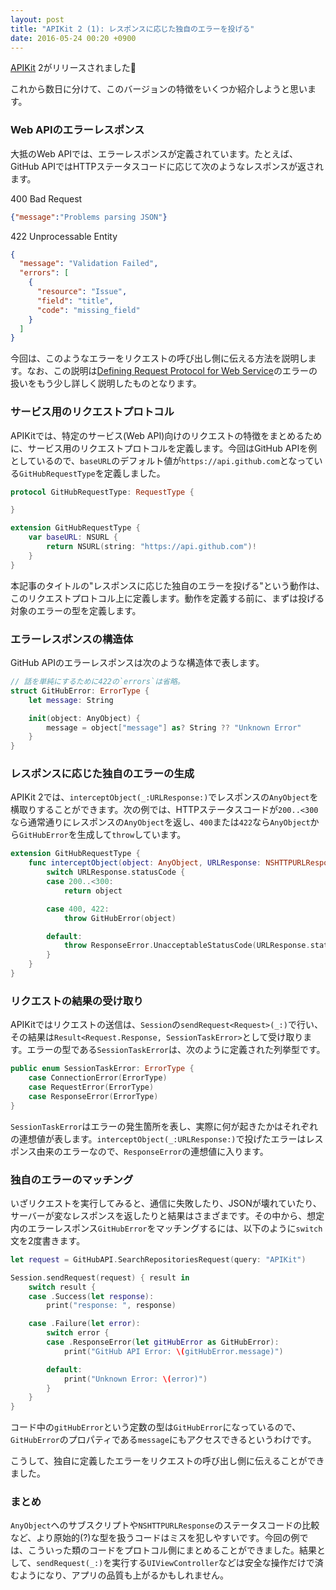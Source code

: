 ```yaml
---
layout: post
title: "APIKit 2 (1): レスポンスに応じた独自のエラーを投げる"
date: 2016-05-24 00:20 +0900
---
```


[APIKit](https://github.com/ishkawa/APIKit) 2がリリースされました🎉  

これから数日に分けて、このバージョンの特徴をいくつか紹介しようと思います。

### Web APIのエラーレスポンス

大抵のWeb APIでは、エラーレスポンスが定義されています。たとえば、GitHub APIではHTTPステータスコードに応じて次のようなレスポンスが返されます。

400 Bad Request

```json
{"message":"Problems parsing JSON"}
```

422 Unprocessable Entity

```json
{
  "message": "Validation Failed",
  "errors": [
    {
      "resource": "Issue",
      "field": "title",
      "code": "missing_field"
    }
  ]
}
```

今回は、このようなエラーをリクエストの呼び出し側に伝える方法を説明します。なお、この説明は[Defining Request Protocol for Web Service](https://github.com/ishkawa/APIKit/blob/2.0.0/Documentation/DefiningRequestProtocolForWebService.md)のエラーの扱いをもう少し詳しく説明したものとなります。

### サービス用のリクエストプロトコル

APIKitでは、特定のサービス(Web API)向けのリクエストの特徴をまとめるために、サービス用のリクエストプロトコルを定義します。今回はGitHub APIを例としているので、`baseURL`のデフォルト値が`https://api.github.com`となっている`GitHubRequestType`を定義しました。

```swift
protocol GitHubRequestType: RequestType {

}

extension GitHubRequestType {
    var baseURL: NSURL {
        return NSURL(string: "https://api.github.com")!
    }
}
```

本記事のタイトルの"レスポンスに応じた独自のエラーを投げる"という動作は、このリクエストプロトコル上に定義します。動作を定義する前に、まずは投げる対象のエラーの型を定義します。

### エラーレスポンスの構造体

GitHub APIのエラーレスポンスは次のような構造体で表します。

```swift
// 話を単純にするために422の`errors`は省略。
struct GitHubError: ErrorType {
    let message: String

    init(object: AnyObject) {
        message = object["message"] as? String ?? "Unknown Error"
    }
}
```

### レスポンスに応じた独自のエラーの生成

APIKit 2では、`interceptObject(_:URLResponse:)`でレスポンスの`AnyObject`を横取りすることができます。次の例では、HTTPステータスコードが`200..<300`なら通常通りにレスポンスの`AnyObject`を返し、`400`または`422`なら`AnyObject`から`GitHubError`を生成して`throw`しています。

```swift
extension GitHubRequestType {
    func interceptObject(object: AnyObject, URLResponse: NSHTTPURLResponse) throws -> AnyObject {
        switch URLResponse.statusCode {
        case 200..<300:
            return object

        case 400, 422:
            throw GitHubError(object)

        default:
            throw ResponseError.UnacceptableStatusCode(URLResponse.statusCode)
        }
    }
}
```

### リクエストの結果の受け取り

APIKitではリクエストの送信は、`Session`の`sendRequest<Request>(_:)`で行い、その結果は`Result<Request.Response, SessionTaskError>`として受け取ります。エラーの型である`SessionTaskError`は、次のように定義された列挙型です。

```swift
public enum SessionTaskError: ErrorType {
    case ConnectionError(ErrorType)
    case RequestError(ErrorType)
    case ResponseError(ErrorType)
}
```

`SessionTaskError`はエラーの発生箇所を表し、実際に何が起きたかはそれぞれの連想値が表します。`interceptObject(_:URLResponse:)`で投げたエラーはレスポンス由来のエラーなので、`ResponseError`の連想値に入ります。

### 独自のエラーのマッチング

いざリクエストを実行してみると、通信に失敗したり、JSONが壊れていたり、サーバーが変なレスポンスを返したりと結果はさまざまです。その中から、想定内のエラーレスポンス`GitHubError`をマッチングするには、以下のように`switch`文を2度書きます。

```swift
let request = GitHubAPI.SearchRepositoriesRequest(query: "APIKit")

Session.sendRequest(request) { result in
    switch result {
    case .Success(let response):
        print("response: ", response)

    case .Failure(let error):
        switch error {
        case .ResponseError(let gitHubError as GitHubError):
            print("GitHub API Error: \(gitHubError.message)")

        default:
            print("Unknown Error: \(error)")
        }
    }
}
```

コード中の`gitHubError`という定数の型は`GitHubError`になっているので、`GitHubError`のプロパティである`message`にもアクセスできるというわけです。

こうして、独自に定義したエラーをリクエストの呼び出し側に伝えることができました。

### まとめ

`AnyObject`へのサブスクリプトや`NSHTTPURLResponse`のステータスコードの比較など、より原始的(?)な型を扱うコードはミスを犯しやすいです。今回の例では、こういった類のコードをプロトコル側にまとめることができました。結果として、`sendRequest(_:)`を実行する`UIViewController`などは安全な操作だけで済むようになり、アプリの品質も上がるかもしれません。
